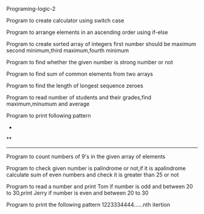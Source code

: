 Programing-logic-2

Program to create calculator using switch case

Program to arrange elements in an ascending order using if-else

Program to create sorted array of integers first number should be maximum second minimum,third maximum,fourth minimum

Program to find whether the given number is strong number or not

Program to find sum of common elements from two arrays

Program to find the length of longest sequence zeroes

Program to read number of students and their grades,find maximum,minumum and average

Program to print following pattern

*

**

***

Program to count numbers of 9's in the given array of elements

Program to check given number is palindrome or not,if it is apalindrome calculate sum of even numbers and check it is greater than 25 or not

Program to read a number and print Tom if number is odd and between 20 to 30,print Jerry if number is even and between 20 to 30

Program to print the following pattern 1223334444......nth itertion
